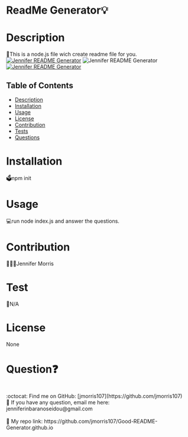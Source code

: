 # ReadMe Generator💡
  
  
  
  # Description
  📝This is a node.js file wich create readme file for you.
  <a target="_blank" rel="noopener noreferrer" href="/jpd61/README-generator/blob/master/src/jennifer-readme-generator.gif"><img src="/jpd61/README-generator/raw/master/src/jennifer-readme-generator.gif" alt="Jennifer README Generator" style="max-width:100%;"></a>
  <img src="/jpd61/README-generator/raw/master/src/jennifer-readme-generator.gif" alt="Jennifer README Generator" style="max-width:100%;"><a target="_blank" rel="noopener noreferrer" href="/jpd61/README-generator/blob/master/src/jennifer-readme-generator.gif"><img src="/jpd61/README-generator/raw/master/src/jennifer-readme-generator.gif" alt="Jennifer README Generator" style="max-width:100%;"></a>

  ## Table of Contents
  - [Description](#description)
  - [Installation](#installation)
  - [Usage](#usage)
  - [License](#license)
  - [Contribution](#contribution)
  - [Tests](#tests)
  - [Questions](#questions)

  # Installation
  🗳npm init
  

  # Usage
  💻run node index.js and answer the questions.
  # Contribution
  👩🏻‍💻Jennifer Morris
  # Test
  🧩N/A
  # License
  None

  # Question❓
  <br />
:octocat: Find me on GitHub: [jmorris107](https://github.com/jmorris107)<br />
 📩 If you have any question, email me here: jenniferinbaranoseidou@gmail.com<br /><br />
 📠 My repo link: https://github.com/jmorris107/Good-README-Generator.github.io</li>
 
